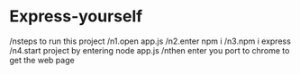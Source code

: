 # Express-yourself
/nsteps to run this project
/n1.open app.js 
/n2.enter npm i
/n3.npm i express
/n4.start project by entering node app.js
/nthen enter you port to chrome to get the web page
